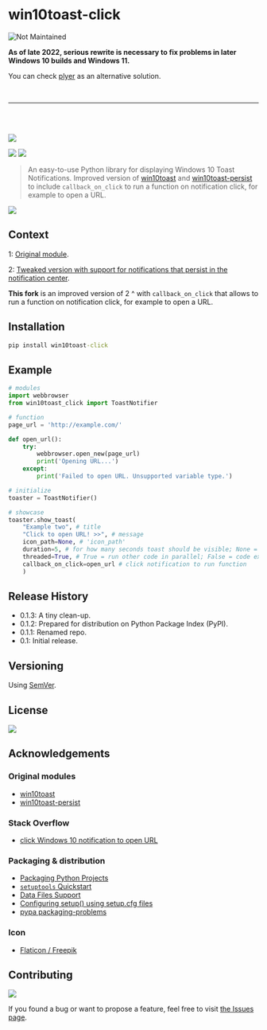 # win10toast-click

![Not Maintained](https://img.shields.io/badge/Maintenance%20Level-Not%20Maintained-yellow.svg)

<b>As of late 2022, serious rewrite is necessary to fix problems in later Windows 10 builds and Windows 11.</b>

You can check [plyer](https://github.com/kivy/plyer) as an alternative solution.

<br>
<hr>
<br>
<br>

![](https://img.shields.io/badge/platform-Windows-blue)

![](https://img.shields.io/pypi/status/win10toast-click) ![](https://img.shields.io/pypi/v/win10toast-click)

>An easy-to-use Python library for displaying Windows 10 Toast Notifications. Improved version of [win10toast](https://pypi.org/project/win10toast/) and [win10toast-persist](https://pypi.org/project/win10toast-persist/) to include `callback_on_click` to run a function on notification click, for example to open a URL.

![](https://user-images.githubusercontent.com/6877391/109433448-9dc60d80-7a10-11eb-8c57-06760c2d638e.png)

## Context

1: [Original module](https://github.com/jithurjacob/Windows-10-Toast-Notifications).

2: [Tweaked version with support for notifications that persist in the notification center](https://github.com/tnthieding/Windows-10-Toast-Notifications).

**This fork** is an improved version of 2 ^ with `callback_on_click` that allows to run a function on notification click, for example to open a URL. 

## Installation

```bat
pip install win10toast-click
```

## Example

```python
# modules
import webbrowser
from win10toast_click import ToastNotifier 

# function 
page_url = 'http://example.com/'

def open_url():
    try: 
        webbrowser.open_new(page_url)
        print('Opening URL...')  
    except: 
        print('Failed to open URL. Unsupported variable type.')

# initialize 
toaster = ToastNotifier()

# showcase
toaster.show_toast(
    "Example two", # title
    "Click to open URL! >>", # message 
    icon_path=None, # 'icon_path' 
    duration=5, # for how many seconds toast should be visible; None = leave notification in Notification Center
    threaded=True, # True = run other code in parallel; False = code execution will wait till notification disappears 
    callback_on_click=open_url # click notification to run function 
    )
```

## Release History

- 0.1.3: A tiny clean-up. 
- 0.1.2: Prepared for distribution on Python Package Index (PyPI).
- 0.1.1: Renamed repo.
- 0.1: Initial release.

## Versioning

Using [SemVer](http://semver.org/).

## License

![](https://img.shields.io/github/license/vardecab/win10toast-click)
<!-- GNU General Public License v3. -->

## Acknowledgements
### Original modules
- [win10toast](https://pypi.org/project/win10toast/)
- [win10toast-persist](https://pypi.org/project/win10toast-persist/)
### Stack Overflow
- [click Windows 10 notification to open URL](https://stackoverflow.com/questions/63867448/interactive-notification-windows-10-using-python)
### Packaging & distribution 
- [Packaging Python Projects](https://packaging.python.org/tutorials/packaging-projects/)
- [`setuptools` Quickstart](https://setuptools.readthedocs.io/en/latest/userguide/quickstart.html#including-data-files)
- [Data Files Support](https://setuptools.readthedocs.io/en/latest/userguide/datafiles.html)
- [Configuring setup() using setup.cfg files](https://setuptools.readthedocs.io/en/latest/userguide/declarative_config.html)
- [pypa packaging-problems](https://github.com/pypa/packaging-problems/issues)
### Icon
- [Flaticon / Freepik](https://www.flaticon.com/)

## Contributing

![](https://img.shields.io/github/issues/vardecab/win10toast-click)

If you found a bug or want to propose a feature, feel free to visit [the Issues page](https://github.com/vardecab/win10toast-click/issues).
